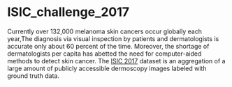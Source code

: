 # ISIC_challenge_2017
Currently over 132,000 melanoma skin cancers occur globally each year,The diagnosis via visual inspection by patients and dermatologists is accurate only about 60 percent of the time.
Moreover, the shortage of dermatologists per capita has abetted the need for computer-aided methods to detect skin cancer.
The [ISIC 2017](https://challenge.isic-archive.com/data) dataset is an aggregation of a large amount of publicly accessible dermoscopy images labeled with ground truth data.
